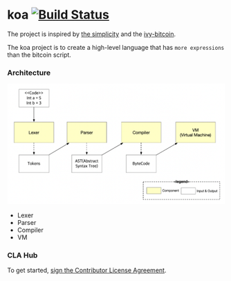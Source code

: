 # koa [![Build Status](https://travis-ci.org/DE-labtory/koa.svg?branch=master)](https://travis-ci.org/DE-labtory/koa)

The project is inspired by [the simplicity](https://blockstream.com/simplicity.pdf) and the [ivy-bitcoin](https://github.com/ivy-lang/ivy-bitcoin).

The koa project is to create a high-level language that has `more expressions` than the bitcoin script.



### Architecture

![koa architecture](image/koa-architecture.png)

- Lexer
- Parser
- Compiler
- VM

### CLA Hub

To get started, <a href="https://www.clahub.com/agreements/DE-labtory/koa">sign the Contributor License Agreement</a>.